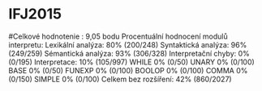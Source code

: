 # IFJ2015

#Celkové hodnotenie : 9,05 bodu
Procentuální hodnocení modulů interpretu: 
Lexikální analýza: 80% (200/248)
Syntaktická analýza: 96% (249/259)
Sémantická analýza: 93% (306/328)
Interpretační chyby: 0% (0/195)
Interpretace: 10% (105/997)
WHILE 0% (0/50)
UNARY 0% (0/100)
BASE 0% (0/50)
FUNEXP 0% (0/100)
BOOLOP 0% (0/100)
COMMA 0% (0/150)
SIMPLE 0% (0/100)
Celkem bez rozšíření: 42% (860/2027)
